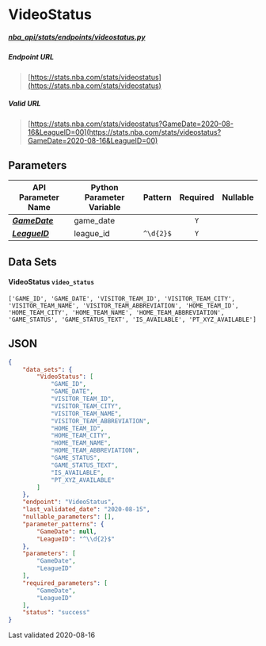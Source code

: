# VideoStatus
##### [nba_api/stats/endpoints/videostatus.py](https://github.com/swar/nba_api/blob/master/src/nba_api/stats/endpoints/videostatus.py)

##### Endpoint URL
>[https://stats.nba.com/stats/videostatus](https://stats.nba.com/stats/videostatus)

##### Valid URL
>[https://stats.nba.com/stats/videostatus?GameDate=2020-08-16&LeagueID=00](https://stats.nba.com/stats/videostatus?GameDate=2020-08-16&LeagueID=00)

## Parameters
API Parameter Name | Python Parameter Variable | Pattern | Required | Nullable
------------ | ------------ | :-----------: | :---: | :---:
[_**GameDate**_](https://github.com/swar/nba_api/blob/master/docs/nba_api/stats/library/parameters.md#GameDate) | game_date |  | `Y` |  | 
[_**LeagueID**_](https://github.com/swar/nba_api/blob/master/docs/nba_api/stats/library/parameters.md#LeagueID) | league_id | `^\d{2}$` | `Y` |  | 

## Data Sets
#### VideoStatus `video_status`
```text
['GAME_ID', 'GAME_DATE', 'VISITOR_TEAM_ID', 'VISITOR_TEAM_CITY', 'VISITOR_TEAM_NAME', 'VISITOR_TEAM_ABBREVIATION', 'HOME_TEAM_ID', 'HOME_TEAM_CITY', 'HOME_TEAM_NAME', 'HOME_TEAM_ABBREVIATION', 'GAME_STATUS', 'GAME_STATUS_TEXT', 'IS_AVAILABLE', 'PT_XYZ_AVAILABLE']
```


## JSON
```json
{
    "data_sets": {
        "VideoStatus": [
            "GAME_ID",
            "GAME_DATE",
            "VISITOR_TEAM_ID",
            "VISITOR_TEAM_CITY",
            "VISITOR_TEAM_NAME",
            "VISITOR_TEAM_ABBREVIATION",
            "HOME_TEAM_ID",
            "HOME_TEAM_CITY",
            "HOME_TEAM_NAME",
            "HOME_TEAM_ABBREVIATION",
            "GAME_STATUS",
            "GAME_STATUS_TEXT",
            "IS_AVAILABLE",
            "PT_XYZ_AVAILABLE"
        ]
    },
    "endpoint": "VideoStatus",
    "last_validated_date": "2020-08-15",
    "nullable_parameters": [],
    "parameter_patterns": {
        "GameDate": null,
        "LeagueID": "^\\d{2}$"
    },
    "parameters": [
        "GameDate",
        "LeagueID"
    ],
    "required_parameters": [
        "GameDate",
        "LeagueID"
    ],
    "status": "success"
}
```

Last validated 2020-08-16